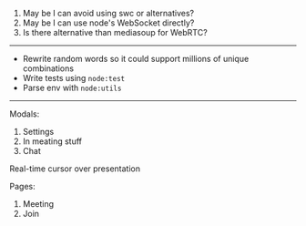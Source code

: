 1. May be I can avoid using swc or alternatives?
2. May be I can use node's WebSocket directly?
3. Is there alternative than mediasoup for WebRTC?

___

- Rewrite random words so it could support millions of unique combinations
- Write tests using `node:test`
- Parse env with `node:utils`

---

Modals:
1. Settings
2. In meating stuff
3. Chat 

Real-time cursor over presentation

Pages:
1. Meeting
2. Join

